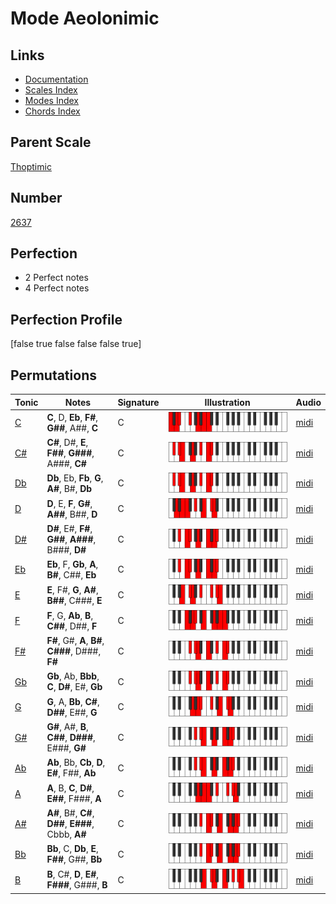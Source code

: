 # Mode Aeolonimic

## Links

- [Documentation](index.md)
- [Scales Index](Scales.md)
- [Modes Index](Modes.md)
- [Chords Index](Chords.md)

## Parent Scale

[Thoptimic](ScaleThoptimic.md)

## Number

[2637](https://ianring.com/musictheory/scales/2637)

## Perfection

- 2 Perfect notes
- 4 Perfect notes

## Perfection Profile

[false true false false false true]

## Permutations

| Tonic | Notes | Signature | Illustration | Audio |
|-------|-------|-----------|--------------|-------|
| [C](ModeCNaturalAeolonimic.md) | **C**, D, **Eb**, **F#**, **G##**, A##, **C** | C | ![CNaturalAeolonimic](ModeCNaturalAeolonimic.png) | [midi](https://github.com/edipermadi/music/blob/main/docs/ModeCNaturalAeolonimic.mid?raw=true) |
| [C#](ModeCSharpAeolonimic.md) | **C#**, D#, **E**, **F##**, **G###**, A###, **C#** | C | ![CSharpAeolonimic](ModeCSharpAeolonimic.png) | [midi](https://github.com/edipermadi/music/blob/main/docs/ModeCSharpAeolonimic.mid?raw=true) |
| [Db](ModeDFlatAeolonimic.md) | **Db**, Eb, **Fb**, **G**, **A#**, B#, **Db** | C | ![DFlatAeolonimic](ModeDFlatAeolonimic.png) | [midi](https://github.com/edipermadi/music/blob/main/docs/ModeDFlatAeolonimic.mid?raw=true) |
| [D](ModeDNaturalAeolonimic.md) | **D**, E, **F**, **G#**, **A##**, B##, **D** | C | ![DNaturalAeolonimic](ModeDNaturalAeolonimic.png) | [midi](https://github.com/edipermadi/music/blob/main/docs/ModeDNaturalAeolonimic.mid?raw=true) |
| [D#](ModeDSharpAeolonimic.md) | **D#**, E#, **F#**, **G##**, **A###**, B###, **D#** | C | ![DSharpAeolonimic](ModeDSharpAeolonimic.png) | [midi](https://github.com/edipermadi/music/blob/main/docs/ModeDSharpAeolonimic.mid?raw=true) |
| [Eb](ModeEFlatAeolonimic.md) | **Eb**, F, **Gb**, **A**, **B#**, C##, **Eb** | C | ![EFlatAeolonimic](ModeEFlatAeolonimic.png) | [midi](https://github.com/edipermadi/music/blob/main/docs/ModeEFlatAeolonimic.mid?raw=true) |
| [E](ModeENaturalAeolonimic.md) | **E**, F#, **G**, **A#**, **B##**, C###, **E** | C | ![ENaturalAeolonimic](ModeENaturalAeolonimic.png) | [midi](https://github.com/edipermadi/music/blob/main/docs/ModeENaturalAeolonimic.mid?raw=true) |
| [F](ModeFNaturalAeolonimic.md) | **F**, G, **Ab**, **B**, **C##**, D##, **F** | C | ![FNaturalAeolonimic](ModeFNaturalAeolonimic.png) | [midi](https://github.com/edipermadi/music/blob/main/docs/ModeFNaturalAeolonimic.mid?raw=true) |
| [F#](ModeFSharpAeolonimic.md) | **F#**, G#, **A**, **B#**, **C###**, D###, **F#** | C | ![FSharpAeolonimic](ModeFSharpAeolonimic.png) | [midi](https://github.com/edipermadi/music/blob/main/docs/ModeFSharpAeolonimic.mid?raw=true) |
| [Gb](ModeGFlatAeolonimic.md) | **Gb**, Ab, **Bbb**, **C**, **D#**, E#, **Gb** | C | ![GFlatAeolonimic](ModeGFlatAeolonimic.png) | [midi](https://github.com/edipermadi/music/blob/main/docs/ModeGFlatAeolonimic.mid?raw=true) |
| [G](ModeGNaturalAeolonimic.md) | **G**, A, **Bb**, **C#**, **D##**, E##, **G** | C | ![GNaturalAeolonimic](ModeGNaturalAeolonimic.png) | [midi](https://github.com/edipermadi/music/blob/main/docs/ModeGNaturalAeolonimic.mid?raw=true) |
| [G#](ModeGSharpAeolonimic.md) | **G#**, A#, **B**, **C##**, **D###**, E###, **G#** | C | ![GSharpAeolonimic](ModeGSharpAeolonimic.png) | [midi](https://github.com/edipermadi/music/blob/main/docs/ModeGSharpAeolonimic.mid?raw=true) |
| [Ab](ModeAFlatAeolonimic.md) | **Ab**, Bb, **Cb**, **D**, **E#**, F##, **Ab** | C | ![AFlatAeolonimic](ModeAFlatAeolonimic.png) | [midi](https://github.com/edipermadi/music/blob/main/docs/ModeAFlatAeolonimic.mid?raw=true) |
| [A](ModeANaturalAeolonimic.md) | **A**, B, **C**, **D#**, **E##**, F###, **A** | C | ![ANaturalAeolonimic](ModeANaturalAeolonimic.png) | [midi](https://github.com/edipermadi/music/blob/main/docs/ModeANaturalAeolonimic.mid?raw=true) |
| [A#](ModeASharpAeolonimic.md) | **A#**, B#, **C#**, **D##**, **E###**, Cbbb, **A#** | C | ![ASharpAeolonimic](ModeASharpAeolonimic.png) | [midi](https://github.com/edipermadi/music/blob/main/docs/ModeASharpAeolonimic.mid?raw=true) |
| [Bb](ModeBFlatAeolonimic.md) | **Bb**, C, **Db**, **E**, **F##**, G##, **Bb** | C | ![BFlatAeolonimic](ModeBFlatAeolonimic.png) | [midi](https://github.com/edipermadi/music/blob/main/docs/ModeBFlatAeolonimic.mid?raw=true) |
| [B](ModeBNaturalAeolonimic.md) | **B**, C#, **D**, **E#**, **F###**, G###, **B** | C | ![BNaturalAeolonimic](ModeBNaturalAeolonimic.png) | [midi](https://github.com/edipermadi/music/blob/main/docs/ModeBNaturalAeolonimic.mid?raw=true) |
